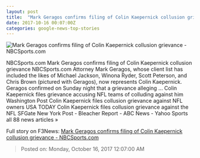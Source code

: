 ```yaml
---
layout: post
title:  "Mark Geragos confirms filing of Colin Kaepernick collusion grievance - NBCSports.com"
date: 2017-10-16 00:07:00Z
categories: google-news-top-stories
---
```


![Mark Geragos confirms filing of Colin Kaepernick collusion grievance - NBCSports.com](https://nbcprofootballtalk.files.wordpress.com/2017/10/467066624-e1508112412373.jpg)

NBCSports.com Mark Geragos confirms filing of Colin Kaepernick collusion grievance NBCSports.com Attorney Mark Geragos, whose client list has included the likes of Michael Jackson, Winona Ryder, Scott Peterson, and Chris Brown (pictured with Geragos), now represents Colin Kaepernick. Geragos confirmed on Sunday night that a grievance alleging ... Colin Kaepernick files grievance accusing NFL teams of colluding against him Washington Post Colin Kaepernick files collusion grievance against NFL owners USA TODAY Colin Kaepernick files collusion grievance against the NFL SFGate New York Post - Bleacher Report - ABC News - Yahoo Sports all 88 news articles »


Full story on F3News: [Mark Geragos confirms filing of Colin Kaepernick collusion grievance - NBCSports.com](http://www.f3nws.com/n/szNpYD)

> Posted on: Monday, October 16, 2017 12:07:00 AM
